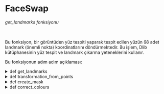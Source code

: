 # FaceSwap
*get_landmarks fonksiyonu*
<br>
<br>

<br>
Bu fonksiyon, bir görüntüden yüz tespiti yaparak tespit edilen yüzün 68 adet landmark (önemli nokta) koordinatlarını döndürmektedir. Bu işlem, Dlib kütüphanesinin yüz tespit ve landmark çıkarma yeteneklerini kullanır.

Bu fonksiyonun adım adım açıklaması:



<details>
<summary>def get_landmarks</summary>
    
<img width="316" alt="Ekran görüntüsü 2023-12-22 134159" src="https://github.com/mertefeyildiz/FaceSwap/assets/67926547/71b2b4c3-1b5f-496d-891e-a2ac080b7355">
<br>

```python
rects = DETECTOR(im, 1)
```
DETECTOR değişkeni, Dlib kütüphanesinin içinde bulunan yüz tespit (face detection) modelini temsil eder.
DETECTOR(im, 1) komutu, görüntü üzerinde yüzleri tespit eder. İkinci parametre olan 1, tespit edilen yüzleri upsample etme işlemini ifade eder, yani daha hassas bir tespit için görüntüyü büyütmeye olanak tanır.

```python
if len(rects) > 1:
    raise Exception('Too Many Faces')
if len(rects) == 0:
    raise Exception('Not Enough Faces')
```
rects değişkeni, tespit edilen yüzlerin dikdörtgen bölgelerini içerir.
Eğer tespit edilen yüz sayısı birden fazla ise (len(rects) > 1), bir hata fırlatılır ve "Too Many Faces" mesajı gösterilir.
Eğer hiç yüz tespit edilemezse (len(rects) == 0), yine bir hata fırlatılır ve "Not Enough Faces" mesajı gösterilir.

```python
return numpy.array([[p.x, p.y] for p in PREDICTOR(im, rects[0]).parts()])
```

PREDICTOR değişkeni, Dlib kütüphanesinin yüz landmark çıkarma modelini temsil eder.
PREDICTOR(im, rects[0]) komutu, tespit edilen ilk yüz üzerinde landmark çıkarma işlemini gerçekleştirir.
p.x ve p.y, her bir landmark noktasının x ve y koordinatlarını temsil eder.
Bu koordinatlar, bir Numpy dizisi içinde saklanarak fonksiyon tarafından döndürülür.
Bu fonksiyon, bir görüntüde yüz tespiti yapar ve tespit edilen yüzün landmark koordinatlarını içeren bir Numpy dizisi döndürür. Bu landmark noktaları, yüzün çeşitli bölgelerini (gözler, burun, ağız, vb.) temsil eder ve genellikle yüzün şeklini ve özelliklerini yakalamak için kullanılır.



</details>

<details>
<summary>def transformation_from_points</summary>
    
Bu fonksiyon, Procrustes problemini çözmek için kullanılır ve iki nokta kümesi arasındaki en iyi uyumu bulur. Fonksiyon açıklaması:

Parametreler:

points1: İlk nokta kümesi. Buradaki noktalar, dönüşümü almak istediğimiz orijinal noktalardır.
points2: İkinci nokta kümesi. Bu noktalar, orijinal noktaların yerine geçecek olan noktalardır.
Veri Tipi Dönüşümleri:

points1 ve points2 Numpy dizilerine dönüştürülür. Bu, daha sonra kullanılacak matematiksel işlemleri gerçekleştirmek için gerekli olan veri tipini sağlar.
```python
    points1 = points1.astype(numpy.float64)
    points2 = points2.astype(numpy.float64)
```
Merkezleme:

c1 ve c2, her bir nokta kümesinin merkezini temsil eden vektörlerdir. Bu merkez vektörleri, noktaların etrafında dönmek ve ölçeklendirmek için kullanılacaktır.
Her iki nokta kümesi de kendi merkezinden çıkartılır, böylece her iki küme de orijin etrafında hizalanır.
```python
    c1 = numpy.mean(points1, axis=0)
    c2 = numpy.mean(points2, axis=0)
    points1 -= c1
    points2 -= c2
```
Ölçeklendirme:

s1 ve s2, her bir nokta kümesinin standart sapmasını temsil eden ölçek faktörleridir.
Her iki küme, kendi standart sapmasına bölünerek normalize edilir.
```python
    s1 = numpy.std(points1)
    s2 = numpy.std(points2)
    points1 /= s1
    points2 /= s2
```
SVD (Singular Value Decomposition):

Singular Value Decomposition (Tekil Değer Ayrışımı) işlemi gerçekleştirilir. Bu işlem, matris çarpanlarına ayrıştırma işlemidir.
U, S, ve Vt, SVD işleminden elde edilen bileşenlerdir.
```python
    U, S, Vt = numpy.linalg.svd(points1.T @ points2) # @ --> *
```

Döndürme Matrisi (R) Bulma:
```python
    R = (U @ Vt).T # @ --> * 
```
R, döndürme matrisidir ve SVD bileşenleri kullanılarak hesaplanır.
İki matris çarpımından elde edilen çözüm aslında U * Vt matrisidir. Ancak, bu çözümün transpozu (T) alınmalıdır.<br>
Affine Dönüşüm Matrisini Oluşturma:

numpy.hstack kullanılarak R matrisi ve translasyon vektörü birleştirilir ve sonuç olarak affine dönüşüm matrisi elde edilir.
Translasyon vektörü, (c2.T - (s2 / s1) * R @ c1.T)[:,None] ifadesi ile hesaplanır.<br>
Sonuç:

Oluşturulan affine dönüşüm matrisi, [s * R | T] formülüne uyan bir matristir ve bu matris fonksiyon tarafından döndürülür.
Bu adımlar, iki nokta kümesi arasındaki en iyi uyumu sağlayan bir affine dönüşüm matrisini oluşturmak için kullanılır.
</details>
<details>
<summary>def create_mask</summary>
Adım 1: Landmark gruplarını tanımla. Bu gruplar, yüzün göz, burun, ağız bölgelerini temsil eden landmark noktalarını içerir.

Adım 2: Boş bir maske dizisi oluştur. Bu dizide, son maskeyi saklayacağız.

Adım 3: Her bir landmark grubu için işlem yap. Bu, yüzün farklı bölgelerini kapsayan farklı maskeleri oluşturmak anlamına gelir.

Adım 4: Her bir grup içindeki landmark noktalarını al. Bu, her bir landmark grubunu oluşturan noktaların konumlarını içerir.

Adım 5: Convex hull kullanarak landmark noktalarını saran çokgeni oluştur. Bu, landmark noktalarının en dış noktalarını birleştiren bir çizgidir.

Adım 6: Convex hull içini doldurarak maskeyi oluştur. Bu, convex hull içinde kalan bölgeyi beyaz renk ile doldurarak maskeyi oluşturur.

Adım 7: Yüz maskesini yumuşatmak için bir 'feather' uygula. Bu, maskeyi genişletmek ve daha yumuşak bir geçiş elde etmek için bir işlemdir.

Adım 8: Maskeyi genişlet (dilate) ve ardından bir Gauss filtresi uygula (blur). Bu, maskeyi daha da yumuşatır ve son maskeyi elde ederiz.

```python
def create_mask(points, shape, face_scale):
    # Landmark gruplarını tanımla
    groups = [
        [17, 18, 19, 20, 21, 22, 23, 24, 25, 26, 36, 37, 38, 39, 40, 41, 42, 43, 44, 45, 46, 47],
        [27, 28, 29, 30, 31, 32, 33, 34, 48, 49, 50, 51, 52, 53, 54, 55, 56, 57, 58, 59, 60]
    ]

    # Boş bir maske dizisi oluştur
    mask_im = numpy.zeros(shape, dtype=numpy.float64)

    # Her bir landmark grubu için işlem yap
    for group in groups:
        # Grup içindeki landmark noktalarının konumlarını al
        landmarks = [points[idx] for idx in group]

        # Convex hull kullanarak landmark noktalarını saran çokgeni oluştur
        hull = cv2.convexHull(numpy.array(landmarks))

        # Convex hull içini doldurarak maskeyi oluştur
        cv2.fillConvexPoly(mask_im, hull, color=(1, 1, 1))

    # Yüz maskesini yumuşatmak için bir 'feather' uygula
    feather_amount = int(0.2 * face_scale * 0.5) * 2 + 1
    kernel_size = (feather_amount, feather_amount)

    # Maskeyi genişlet (dilate) ve ardından bir Gauss filtresi uygula (blur)
    mask_im = (cv2.GaussianBlur(mask_im, kernel_size, 0) > 0) * 1.0

    return mask_im

```
</details>
<details>
<summary>def correct_colours</summary>
Adım 1: Bulanıklık miktarını hesapla. Bu miktar, belirli bir oranla yüz ölçeği (face_scale) ile çarpılır ve en yakın tek sayıya yuvarlanır.

Adım 2: Bulanıklık miktarına göre bir Gauss filtresi çekirdeği oluştur. Bu çekirdek, daha sonra görüntüleri yumuşatmak için kullanılacaktır.

Adım 3: Yüz ve vücut görüntülerini belirtilen bulanıklık miktarıyla yumuşat. Bu işlem, görüntülerdeki küçük detayları azaltarak renk uyumunu artırır.

Adım 4: Renk düzeltme işlemi. Yumuşatılmış vücut görüntüsü ile orijinal yüz görüntüsünü topla, aynı zamanda orijinal yüz görüntüsünden yumuşatılmış yüz görüntüsünü çıkar. Bu işlem, yüz ve vücut renklerini uyumlu hale getirmeye yardımcı olur.

Adım 5: Sonucu 0 ile 255 arasındaki değerlerle sınırla. Bu, görüntü piksellerinin geçerli değer aralığını korumak için yapılır.
```python
def correct_colours(warped_face_im, body_im, face_scale):
    blur_amount = int(3 * 0.5 * face_scale) * 2 + 1
    kernel_size = (blur_amount, blur_amount)

    face_im_blur = cv2.GaussianBlur(warped_face_im, kernel_size, 0)
    body_im_blur = cv2.GaussianBlur(body_im, kernel_size, 0)

    return numpy.clip(0. + body_im_blur + warped_face_im - face_im_blur, 0, 255)

```
